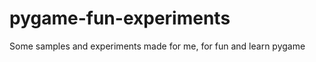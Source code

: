 pygame-fun-experiments
======================

Some samples and experiments made for me, for fun and learn pygame
